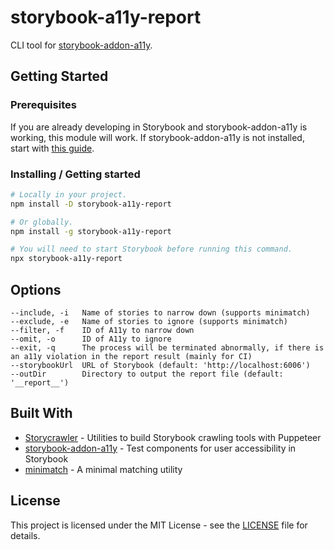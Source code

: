 # storybook-a11y-report

CLI tool for [storybook-addon-a11y](https://github.com/storybookjs/storybook/tree/next/addons/a11y).

## Getting Started

### Prerequisites

If you are already developing in Storybook and storybook-addon-a11y is working, this module will work.
If storybook-addon-a11y is not installed, start with [this guide](https://github.com/storybookjs/storybook/tree/next/addons/a11y#getting-started).

### Installing / Getting started

```sh
# Locally in your project.
npm install -D storybook-a11y-report

# Or globally.
npm install -g storybook-a11y-report

# You will need to start Storybook before running this command.
npx storybook-a11y-report
```

## Options

```text
--include, -i   Name of stories to narrow down (supports minimatch)
--exclude, -e   Name of stories to ignore (supports minimatch)
--filter, -f    ID of A11y to narrow down
--omit, -o      ID of A11y to ignore
--exit, -q      The process will be terminated abnormally, if there is an a11y violation in the report result (mainly for CI)
--storybookUrl  URL of Storybook (default: 'http://localhost:6006')
--outDir        Directory to output the report file (default: '__report__')
```

## Built With

- [Storycrawler](https://github.com/reg-viz/storycap/tree/master/packages/storycrawler) - Utilities to build Storybook crawling tools with Puppeteer
- [storybook-addon-a11y](https://github.com/storybookjs/storybook/tree/next/addons/a11y) - Test components for user accessibility in Storybook
- [minimatch](https://github.com/isaacs/minimatch) - A minimal matching utility

## License

This project is licensed under the MIT License - see the [LICENSE](LICENSE) file for details.
